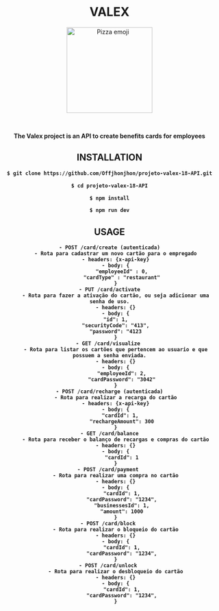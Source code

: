 <div align="center">
<h1>VALEX</h1>
<p>
<img src="https://notion-emojis.s3-us-west-2.amazonaws.com/prod/svg-twitter/1f355.svg" alt="Pizza emoji" width=200px/>
</p>
<br>
<p > <b>The Valex project is an API to create benefits cards for employees<b> </p>

##  INSTALLATION

```bash
$ git clone https://github.com/Offjhonjhon/projeto-valex-18-API.git

$ cd projeto-valex-18-API

$ npm install

$ npm run dev
```
 ## USAGE

```
- POST /card/create (autenticada)
    - Rota para cadastrar um novo cartão para o empregado
    - headers: {x-api-key}
    - body: {
        "employeeId" : 0,
        "cardType" : "restaurant"
    }
- PUT /card/activate
    - Rota para fazer a ativação do cartão, ou seja adicionar uma senha de uso.
    - headers: {}
    - body: {
    "id": 1,
    "securityCode": "413",
    "password": "4123
    }
- GET /card/visualize 
    - Rota para listar os cartões que pertencem ao usuario e que possuem a senha enviada.
    - headers: {}
    - body: {
        "employeeId": 2,
        "cardPassword": "3042"
    }
- POST /card/recharge (autenticada)
    - Rota para realizar a recarga do cartão
    - headers: {x-api-key}
    - body: {
        "cardId": 1, 
        "rechargeAmount": 300
    }
- GET /card/balance
    - Rota para receber o balanço de recargas e compras do cartão
    - headers: {}
    - body: {
        "cardId": 1
    }
- POST /card/payment 
    - Rota para realizar uma compra no cartão
    - headers: {}
    - body: {
        "cardId": 1,
        "cardPassword": "1234",
        "businessesId": 1,
        "amount": 1000
    }
- POST /card/block 
    - Rota para realizar o bloqueio do cartão
    - headers: {}
    - body: {
        "cardId": 1,
        "cardPassword": "1234",
    }
- POST /card/unlock 
    - Rota para realizar o desbloqueio do cartão
    - headers: {}
    - body: {
        "cardId": 1,
        "cardPassword": "1234",
    }
```
